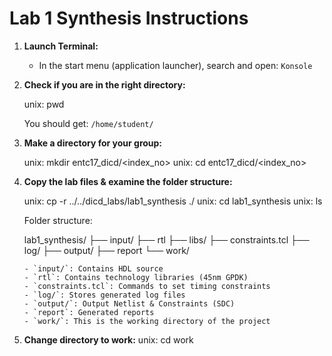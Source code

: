 # Lab 1 Synthesis Instructions

1. **Launch Terminal:**
    - In the start menu (application launcher), search and open: `Konsole`

2. **Check if you are in the right directory:**

    unix: pwd

    You should get: `/home/student/`

3. **Make a directory for your group:**

    unix: mkdir entc17_dicd/<index_no>
    unix: cd entc17_dicd/<index_no>


4. **Copy the lab files & examine the folder structure:**

    unix: cp -r ../../dicd_labs/lab1_synthesis ./
    unix: cd lab1_synthesis
    unix: ls

    Folder structure:
 
    lab1_synthesis/
    ├── input/
    ├── rtl
    ├── libs/
    ├── constraints.tcl
    ├── log/
    ├── output/
    ├── report
    └── work/
    ```
    - `input/`: Contains HDL source
    - `rtl`: Contains technology libraries (45nm GPDK)
    - `constraints.tcl`: Commands to set timing constraints
    - `log/`: Stores generated log files
    - `output/`: Output Netlist & Constraints (SDC)
    - `report`: Generated reports
    - `work/`: This is the working directory of the project

5. **Change directory to work:**
    unix: cd work
